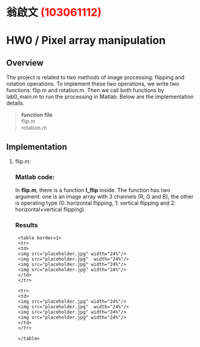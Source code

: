 # 翁啟文 <span style="color:red">(103061112)</span>

# HW0 / Pixel array manipulation

## Overview
The project is related to two methods of image processing: flipping and rotation operations. To implement these two operations, we write two functions: flip.m and rotation.m. Then we call both functions by lab0_main.m to run the processing in Matlab. Below are the implementation details.

> **function file**  
> flip.m  
> rotation.m  
## Implementation
1. flip.m:  
	### Matlab code:
	In **flip.m**, there is a function **I_flip** inside. The function has two argument: one is an image array with 3 channels (R, G and B), the other is operating type (0: horizontal flipping, 1: vertical flipping and 2: horizontal+vertical flipping).  
	### Results

		<table border=1>
		<tr>
		<td>
		<img src="placeholder.jpg" width="24%"/>
		<img src="placeholder.jpg"  width="24%"/>
		<img src="placeholder.jpg" width="24%"/>
		<img src="placeholder.jpg" width="24%"/>
		</td>
		</tr>

		<tr>
		<td>
		<img src="placeholder.jpg" width="24%"/>
		<img src="placeholder.jpg"  width="24%"/>
		<img src="placeholder.jpg" width="24%"/>
		<img src="placeholder.jpg" width="24%"/>
		</td>
		</tr>

		</table>


